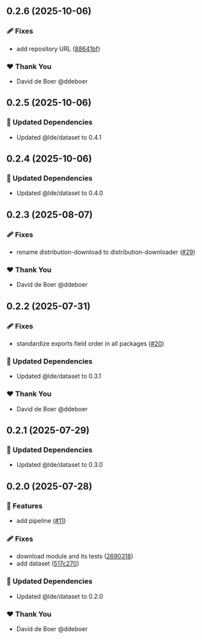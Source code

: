 ## 0.2.6 (2025-10-06)

### 🩹 Fixes

- add repository URL ([88641bf](https://github.com/ldengine/lde/commit/88641bf))

### ❤️ Thank You

- David de Boer @ddeboer

## 0.2.5 (2025-10-06)

### 🧱 Updated Dependencies

- Updated @lde/dataset to 0.4.1

## 0.2.4 (2025-10-06)

### 🧱 Updated Dependencies

- Updated @lde/dataset to 0.4.0

## 0.2.3 (2025-08-07)

### 🩹 Fixes

- rename distribution-download to distribution-downloader ([#29](https://github.com/ldengine/lde/pull/29))

### ❤️ Thank You

- David de Boer @ddeboer

## 0.2.2 (2025-07-31)

### 🩹 Fixes

- standardize exports field order in all packages ([#20](https://github.com/ldengine/lde/pull/20))

### 🧱 Updated Dependencies

- Updated @lde/dataset to 0.3.1

### ❤️ Thank You

- David de Boer @ddeboer

## 0.2.1 (2025-07-29)

### 🧱 Updated Dependencies

- Updated @lde/dataset to 0.3.0

## 0.2.0 (2025-07-28)

### 🚀 Features

- add pipeline ([#11](https://github.com/ldengine/lde/pull/11))

### 🩹 Fixes

- download module and its tests ([2690318](https://github.com/ldengine/lde/commit/2690318))
- add dataset ([517c270](https://github.com/ldengine/lde/commit/517c270))

### 🧱 Updated Dependencies

- Updated @lde/dataset to 0.2.0

### ❤️ Thank You

- David de Boer @ddeboer
